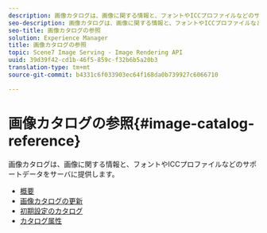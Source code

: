 ```yaml
---
description: 画像カタログは、画像に関する情報と、フォントやICCプロファイルなどのサポートデータをサーバに提供します。
seo-description: 画像カタログは、画像に関する情報と、フォントやICCプロファイルなどのサポートデータをサーバに提供します。
seo-title: 画像カタログの参照
solution: Experience Manager
title: 画像カタログの参照
topic: Scene7 Image Serving - Image Rendering API
uuid: 39d39f42-cd1b-46f5-859c-f32b6b5a20b3
translation-type: tm+mt
source-git-commit: b4331c6f033903ec64f168da0b739927c6066710

---
```



# 画像カタログの参照{#image-catalog-reference}

画像カタログは、画像に関する情報と、フォントやICCプロファイルなどのサポートデータをサーバに提供します。

* [概要](/help/aem-is-ir-api/is-api/image-catalog/image-serving-api-ref/c-image-catalog-reference/c-overview/c-overview.md)
* [画像カタログの更新](/help/aem-is-ir-api/is-api/image-catalog/image-serving-api-ref/c-image-catalog-reference/c-overview/c-updating-image-catalogs.md)
* [初期設定のカタログ](/help/aem-is-ir-api/is-api/image-catalog/image-serving-api-ref/c-image-catalog-reference/c-overview/c-default-catalog.md)
* [カタログ属性](/help/aem-is-ir-api/is-api/image-catalog/image-serving-api-ref/c-image-catalog-reference/c-overview/c-catalog-attributes/c-catalog-attributes.md)
